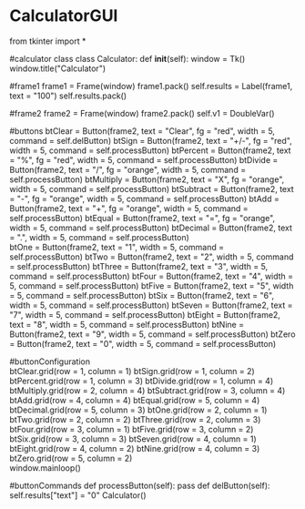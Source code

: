 # CalculatorGUI
from tkinter import *

#calculator class
class Calculator:
   def __init__(self):
        window = Tk()
        window.title("Calculator")

#frame1
        frame1 = Frame(window)
        frame1.pack()
        self.results = Label(frame1, text = "100")
        self.results.pack()

#frame2
        frame2 = Frame(window)
        frame2.pack()
        self.v1 = DoubleVar()

#buttons
        btClear = Button(frame2, text = "Clear", fg = "red", width = 5,
                    command = self.delButton)
        btSign = Button(frame2, text = "+/-", fg = "red", width = 5,
                    command = self.processButton)
        btPercent = Button(frame2, text = "%", fg = "red", width = 5,
                    command = self.processButton)
        btDivide = Button(frame2, text = "/", fg = "orange", width = 5,
                    command = self.processButton)
        btMultiply = Button(frame2, text = "X", fg = "orange", width = 5,
                    command = self.processButton)
        btSubtract = Button(frame2, text = "-", fg = "orange", width = 5,
                    command = self.processButton)
        btAdd = Button(frame2, text = "+", fg = "orange", width = 5,
                    command = self.processButton)
        btEqual = Button(frame2, text = "=", fg = "orange", width = 5,
                    command = self.processButton)
        btDecimal = Button(frame2, text = ".", width = 5,
                           command = self.processButton)  
        btOne = Button(frame2, text = "1", width = 5,
                       command = self.processButton)
        btTwo = Button(frame2, text = "2", width = 5,
                       command = self.processButton)
        btThree = Button(frame2, text = "3", width = 5,
                         command = self.processButton)
        btFour = Button(frame2, text = "4", width = 5,
                        command = self.processButton)
        btFive = Button(frame2, text = "5", width = 5,
                        command = self.processButton)
        btSix = Button(frame2, text = "6", width = 5,
                       command = self.processButton)
        btSeven = Button(frame2, text = "7", width = 5,
                         command = self.processButton)
        btEight = Button(frame2, text = "8", width = 5,
                         command = self.processButton)
        btNine = Button(frame2, text = "9", width = 5,
                        command = self.processButton)
        btZero = Button(frame2, text = "0", width = 5,
                        command = self.processButton)

#buttonConfiguration        
        btClear.grid(row = 1, column = 1)
        btSign.grid(row = 1, column = 2)
        btPercent.grid(row = 1, column = 3)
        btDivide.grid(row = 1, column = 4)
        btMultiply.grid(row = 2, column = 4)
        btSubtract.grid(row = 3, column = 4)
        btAdd.grid(row = 4, column = 4)
        btEqual.grid(row = 5, column = 4)
        btDecimal.grid(row = 5, column = 3)
        btOne.grid(row = 2, column = 1)
        btTwo.grid(row = 2, column = 2)
        btThree.grid(row = 2, column = 3)
        btFour.grid(row = 3, column = 1)
        btFive.grid(row = 3, column = 2)
        btSix.grid(row = 3, column = 3)
        btSeven.grid(row = 4, column = 1)
        btEight.grid(row = 4, column = 2)
        btNine.grid(row = 4, column = 3)
        btZero.grid(row = 5, column = 2)        
        window.mainloop()

#buttonCommands
    def processButton(self):
        pass
    def delButton(self):
        self.results["text"] = "0"
Calculator()

